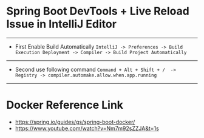 # Spring Boot DevTools + Live Reload Issue in IntelliJ Editor
* **
* First Enable Build Automatically `IntelliJ -> Preferences -> Build Execution Deployment -> Compiler -> Build Project Automatically`
* **
* Second use following command `Command + Alt + Shift + /  -> Registry -> compiler.automake.allow.when.app.running`
* **


# Docker Reference Link
* https://spring.io/guides/gs/spring-boot-docker/
* https://www.youtube.com/watch?v=Nm7m92sZZJA&t=1s